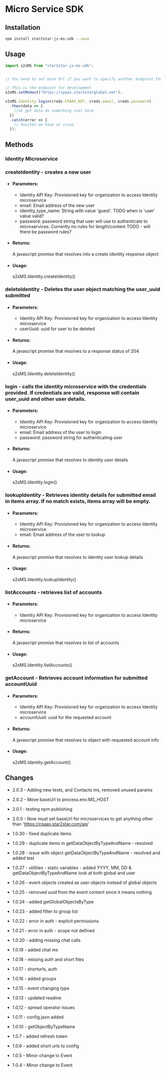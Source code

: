 # Micro Service SDK

## Installation

```bash
npm install star2star-js-ms-sdk --save
```

## Usage

```javascript
import s2sMS from "star2star-js-ms-sdk";


// You need to set base Url if you want to specify another endpoint than production(https://cpaas.star2star.com/api) 

// This is the endpoint for development
s2sMS.setMsHost("https://cpaas.star2starglobal.net");

s2sMS.Identity.login(creds.CPAAS_KEY, creds.email, creds.password)
  .then(data => {
    //ok got data do something cool here
  })
  .catch(error => {
    // houston we have an issue
  });
```

## Methods

### Identity Microservice

### **createIdentity** - creates a new user
    
- #### **Parameters**:

  - Identity API Key: Provisioned key for organization to access Identity microservice   
  - email: Email address of the new user
  - identity_type_name: String with value 'guest'. TODO when is 'user' value valid?
  - password: password string that user will use to authenticate to microservices.  Currently no rules for length/content TODO - will there be password rules?

- #### **Returns**:
  
    A javascript promise that resolves into a create identity response object

- #### **Usage**:

    s2sMS.Identity.createIdentity()


### **deleteIdentity** - Deletes the user object matching the user_uuid submitted 

- #### **Parameters**:
  - Identity API Key: Provisioned key for organization to access Identity microservice   
  - userUuid: uuid for user to be deleted

- #### **Returns**:
    A javascript promise that resolves to a response status of 204

- #### **Usage**:
   s2sMS.Identity.deleteIdentity()


### **login** - calls the identity microservice with the credentials provided.  If credentials are valid, response will contain user_uuid and other user details.

- #### **Parameters**:
  - Identity API Key: Provisioned key for organization to access Identity microservice   
  - email: Email address of the user to login
  - password: password string for authenticating user 

- #### **Returns**:
  
    A javascript promise that resolves to identity user details

- #### **Usage**:

    s2sMS.Identity.login()


### **lookupIdentity** - Retrieves identity details for submitted email in items array.  If no match exists, items array will be empty.

- #### **Parameters**:
  - Identity API Key: Provisioned key for organization to access Identity microservice   
  - email: Email address of the user to lookup

- #### **Returns**:
  
    A javascript promise that resolves to identity user lookup details

- #### **Usage**:

    s2sMS.Identity.lookupIdentity()

###  **listAccounts** - retrieves list of accounts
- #### **Parameters**:
  - Identity API Key: Provisioned key for organization to access Identity microservice   

- #### **Returns**:
  
    A javascript promise that resolves to list of accounts

- #### **Usage**:

    s2sMS.Identity.listAccounts()


### **getAccount** - Retrieves account information for submitted accountUuid
- #### **Parameters**:
  - Identity API Key: Provisioned key for organization to access Identity microservice   
  - accountUuid: uuid for the requested account

- #### **Returns**:
  
    A javascript promise that resolves to object with requested account info

- #### **Usage**:

    s2sMS.Identity.getAccount()



## Changes

* 2.0.3 - Adding new tests, and Contacts ms, removed unused params
* 2.0.2 - Move baseUrl to process.env.MS_HOST
* 2.0.1 - testing npm publishing
* 2.0.0 - Now must set baseUrl for microservices to get anything other than 'https://cpaas.star2star.com/api'

* 1.0.30 - fixed duplicate items
* 1.0.29 - duplicate items in getDataObjectByTypeAndName - resolved
* 1.0.28 - issue with object getDataObjectByTypeAndName - resolved and added test
* 1.0.27 - utilities - static variables - added YYYY, MM, DD & getDataObjectByTypeAndName look at both global and user
* 1.0.26 - event objects created as user objects instead of global objects
* 1.0.25 - removed uuid from the event content since it means nothing
* 1.0.24 - added getGlobalObjectsByType
* 1.0.23 - added filter to group list
* 1.0.22 - error in auth - explicit permissions
* 1.0.21 - error in auth - scope not defined
* 1.0.20 - adding missing chat calls
* 1.0.19 - added chat ms
* 1.0.18 - missing auth and short files
* 1.0.17 - shorturls, auth
* 1.0.16 - added groups
* 1.0.15 - event changing type
* 1.0.13 - updated readme
* 1.0,12 - spread operator issues
* 1.0.11 - config.json added
* 1.0.10 - getObjectByTypeName
* 1.0.7 - added refresh token
* 1.0.6 - added short urls to config
* 1.0.5 - Minor change to Event
* 1.0.4 - Minor change to Event
